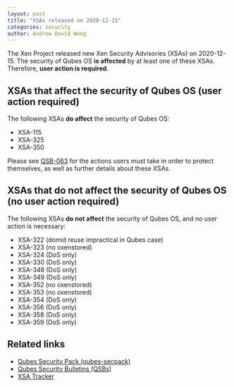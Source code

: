 ```yaml
---
layout: post
title: "XSAs released on 2020-12-15"
categories: security
author: Andrew David Wong
---
```


The Xen Project released new Xen Security Advisories (XSAs) on 2020-12-15.
The security of Qubes OS **is affected** by at least one of these XSAs.
Therefore, **user action is required**.


XSAs that affect the security of Qubes OS (user action required)
----------------------------------------------------------------

The following XSAs **do affect** the security of Qubes OS:

 - XSA-115
 - XSA-325
 - XSA-350

Please see [QSB-063](/news/2020/12/16/qsb-063/) for the actions users must take in order to protect themselves, as well as further details about these XSAs.


XSAs that do not affect the security of Qubes OS (no user action required)
--------------------------------------------------------------------------

The following XSAs **do not affect** the security of Qubes OS, and no user action is necessary:

 - XSA-322 (domid reuse impractical in Qubes case)
 - XSA-323 (no oxenstored)
 - XSA-324 (DoS only)
 - XSA-330 (DoS only)
 - XSA-348 (DoS only)
 - XSA-349 (DoS only)
 - XSA-352 (no oxenstored)
 - XSA-353 (no oxenstored)
 - XSA-354 (DoS only)
 - XSA-356 (DoS only)
 - XSA-358 (DoS only)
 - XSA-359 (DoS only)


Related links
-------------

 - [Qubes Security Pack (qubes-secpack)](/security/pack/)
 - [Qubes Security Bulletins (QSBs)](/security/qsb/)
 - [XSA Tracker](/security/xsa/)

